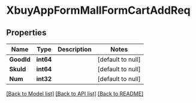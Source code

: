# XbuyAppFormMallFormCartAddReq

## Properties
Name | Type | Description | Notes
------------ | ------------- | ------------- | -------------
**GoodId** | **int64** |  | [default to null]
**SkuId** | **int64** |  | [default to null]
**Num** | **int32** |  | [default to null]

[[Back to Model list]](../README.md#documentation-for-models) [[Back to API list]](../README.md#documentation-for-api-endpoints) [[Back to README]](../README.md)

